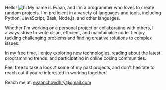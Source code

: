 Hello! ![hi](https://user-images.githubusercontent.com/18350557/176309783-0785949b-9127-417c-8b55-ab5a4333674e.gif)
My name is Evaan, and I'm a programmer who loves to create random projects. I'm proficient in a variety of languages and tools, including Python, JavaScript, Bash, Node.js, and other languages.

Whether I'm working on a personal project or collaborating with others, I always strive to write clean, efficient, and maintainable code. I enjoy tackling challenging problems and finding creative solutions to complex issues.

In my free time, I enjoy exploring new technologies, reading about the latest programming trends, and participating in online coding communities.

Feel free to take a look at some of my past projects, and don't hesitate to reach out if you're interested in working together!

Reach me at: evaanchowdhry@gmail.com
